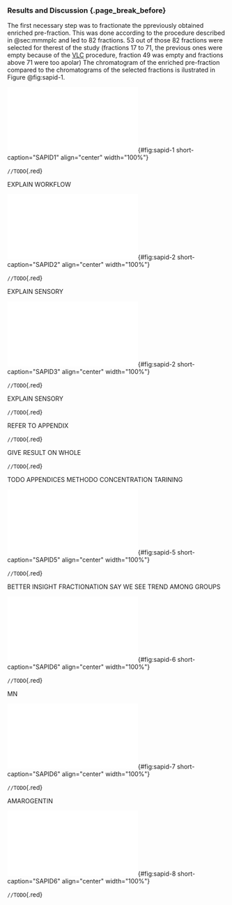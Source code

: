 ### Results and Discussion {.page_break_before}

The first necessary step was to fractionate the ppreviously obtained enriched pre-fraction.
This was done according to the procedure described in @sec:mmmplc and led to 82 fractions.
53 out of those 82 fractions were selected for therest of the study (fractions 17 to 71, the previous ones were empty because of the [VLC](#vlc) procedure, fraction 49 was empty and fractions above 71 were too apolar)
The chromatogram of the enriched pre-fraction compared to the chromatograms of the selected fractions is ilustrated in Figure @fig:sapid-1.

![**SAPID1.** TODO](images/sapid-1.pdf "sapid-1"){#fig:sapid-1 short-caption="SAPID1" align="center" width="100%"}

`//TODO`{.red}

EXPLAIN WORKFLOW

![**SAPID2.** TODO](images/sapid-2.pdf "sapid-2"){#fig:sapid-2 short-caption="SAPID2" align="center" width="100%"}

`//TODO`{.red}

EXPLAIN SENSORY

![**SAPID3.** TODO](images/sapid-3.pdf "sapid-3"){#fig:sapid-2 short-caption="SAPID3" align="center" width="100%"}

`//TODO`{.red}

EXPLAIN SENSORY

`//TODO`{.red}

REFER TO APPENDIX

`//TODO`{.red}

GIVE RESULT ON WHOLE

`//TODO`{.red}

TODO APPENDICES METHODO CONCENTRATION TARINING

![**SAPID5.** TODO](images/sapid-5.pdf "sapid-5"){#fig:sapid-5 short-caption="SAPID5" align="center" width="100%"}

`//TODO`{.red}

BETTER INSIGHT FRACTIONATION
SAY WE SEE TREND AMONG GROUPS

![**SAPID6.** TODO](images/sapid-6.pdf "sapid-6"){#fig:sapid-6 short-caption="SAPID6" align="center" width="100%"}

`//TODO`{.red}

MN

![**SAPID7.** TODO](images/sapid-7.pdf "sapid-7"){#fig:sapid-7 short-caption="SAPID6" align="center" width="100%"}

`//TODO`{.red}

AMAROGENTIN

![**SAPID8.** TODO](images/sapid-8.pdf "sapid-8"){#fig:sapid-8 short-caption="SAPID6" align="center" width="100%"}

`//TODO`{.red}
